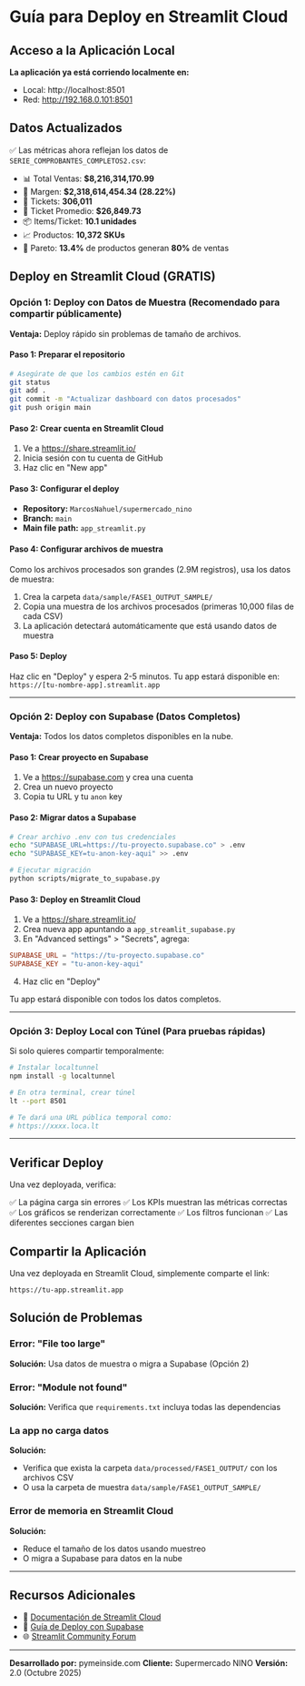 # Guía para Deploy en Streamlit Cloud

## Acceso a la Aplicación Local

**La aplicación ya está corriendo localmente en:**
- Local: http://localhost:8501
- Red: http://192.168.0.101:8501

## Datos Actualizados

✅ Las métricas ahora reflejan los datos de `SERIE_COMPROBANTES_COMPLETOS2.csv`:
- 📊 Total Ventas: **$8,216,314,170.99**
- 💎 Margen: **$2,318,614,454.34 (28.22%)**
- 📝 Tickets: **306,011**
- 🛒 Ticket Promedio: **$26,849.73**
- 📦 Items/Ticket: **10.1 unidades**
- 📈 Productos: **10,372 SKUs**
- 🎯 Pareto: **13.4%** de productos generan **80%** de ventas

## Deploy en Streamlit Cloud (GRATIS)

### Opción 1: Deploy con Datos de Muestra (Recomendado para compartir públicamente)

**Ventaja:** Deploy rápido sin problemas de tamaño de archivos.

#### Paso 1: Preparar el repositorio

```bash
# Asegúrate de que los cambios estén en Git
git status
git add .
git commit -m "Actualizar dashboard con datos procesados"
git push origin main
```

#### Paso 2: Crear cuenta en Streamlit Cloud

1. Ve a https://share.streamlit.io/
2. Inicia sesión con tu cuenta de GitHub
3. Haz clic en "New app"

#### Paso 3: Configurar el deploy

- **Repository:** `MarcosNahuel/supermercado_nino`
- **Branch:** `main`
- **Main file path:** `app_streamlit.py`

#### Paso 4: Configurar archivos de muestra

Como los archivos procesados son grandes (2.9M registros), usa los datos de muestra:

1. Crea la carpeta `data/sample/FASE1_OUTPUT_SAMPLE/`
2. Copia una muestra de los archivos procesados (primeras 10,000 filas de cada CSV)
3. La aplicación detectará automáticamente que está usando datos de muestra

#### Paso 5: Deploy

Haz clic en "Deploy" y espera 2-5 minutos. Tu app estará disponible en:
`https://[tu-nombre-app].streamlit.app`

---

### Opción 2: Deploy con Supabase (Datos Completos)

**Ventaja:** Todos los datos completos disponibles en la nube.

#### Paso 1: Crear proyecto en Supabase

1. Ve a https://supabase.com y crea una cuenta
2. Crea un nuevo proyecto
3. Copia tu URL y tu `anon` key

#### Paso 2: Migrar datos a Supabase

```bash
# Crear archivo .env con tus credenciales
echo "SUPABASE_URL=https://tu-proyecto.supabase.co" > .env
echo "SUPABASE_KEY=tu-anon-key-aqui" >> .env

# Ejecutar migración
python scripts/migrate_to_supabase.py
```

#### Paso 3: Deploy en Streamlit Cloud

1. Ve a https://share.streamlit.io/
2. Crea nueva app apuntando a `app_streamlit_supabase.py`
3. En "Advanced settings" > "Secrets", agrega:

```toml
SUPABASE_URL = "https://tu-proyecto.supabase.co"
SUPABASE_KEY = "tu-anon-key-aqui"
```

4. Haz clic en "Deploy"

Tu app estará disponible con todos los datos completos.

---

### Opción 3: Deploy Local con Túnel (Para pruebas rápidas)

Si solo quieres compartir temporalmente:

```bash
# Instalar localtunnel
npm install -g localtunnel

# En otra terminal, crear túnel
lt --port 8501

# Te dará una URL pública temporal como:
# https://xxxx.loca.lt
```

---

## Verificar Deploy

Una vez deployada, verifica:

✅ La página carga sin errores
✅ Los KPIs muestran las métricas correctas
✅ Los gráficos se renderizan correctamente
✅ Los filtros funcionan
✅ Las diferentes secciones cargan bien

## Compartir la Aplicación

Una vez deployada en Streamlit Cloud, simplemente comparte el link:

```
https://tu-app.streamlit.app
```

## Solución de Problemas

### Error: "File too large"

**Solución:** Usa datos de muestra o migra a Supabase (Opción 2)

### Error: "Module not found"

**Solución:** Verifica que `requirements.txt` incluya todas las dependencias

### La app no carga datos

**Solución:**
- Verifica que exista la carpeta `data/processed/FASE1_OUTPUT/` con los archivos CSV
- O usa la carpeta de muestra `data/sample/FASE1_OUTPUT_SAMPLE/`

### Error de memoria en Streamlit Cloud

**Solución:**
- Reduce el tamaño de los datos usando muestreo
- O migra a Supabase para datos en la nube

---

## Recursos Adicionales

- 📖 [Documentación de Streamlit Cloud](https://docs.streamlit.io/streamlit-community-cloud)
- 📖 [Guía de Deploy con Supabase](docs/DEPLOY_SUPABASE.md)
- 🌐 [Streamlit Community Forum](https://discuss.streamlit.io/)

---

**Desarrollado por:** pymeinside.com
**Cliente:** Supermercado NINO
**Versión:** 2.0 (Octubre 2025)
